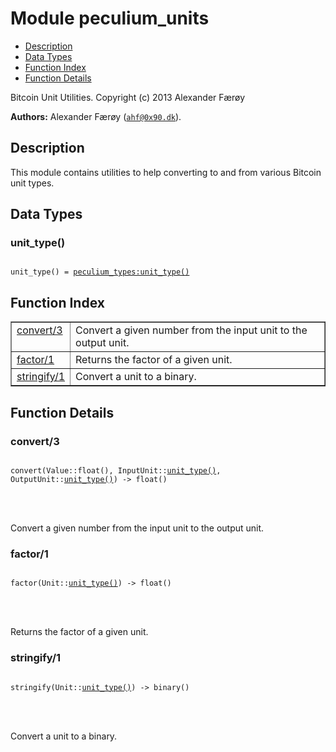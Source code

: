 

# Module peculium_units #
* [Description](#description)
* [Data Types](#types)
* [Function Index](#index)
* [Function Details](#functions)


Bitcoin Unit Utilities.
Copyright (c)  2013 Alexander Færøy

__Authors:__ Alexander Færøy ([`ahf@0x90.dk`](mailto:ahf@0x90.dk)).
<a name="description"></a>

## Description ##
   This module contains utilities to help converting to and from various
Bitcoin unit types.
<a name="types"></a>

## Data Types ##




### <a name="type-unit_type">unit_type()</a> ###



<pre><code>
unit_type() = <a href="peculium_types.md#type-unit_type">peculium_types:unit_type()</a>
</code></pre>


<a name="index"></a>

## Function Index ##


<table width="100%" border="1" cellspacing="0" cellpadding="2" summary="function index"><tr><td valign="top"><a href="#convert-3">convert/3</a></td><td>Convert a given number from the input unit to the output unit.</td></tr><tr><td valign="top"><a href="#factor-1">factor/1</a></td><td>Returns the factor of a given unit.</td></tr><tr><td valign="top"><a href="#stringify-1">stringify/1</a></td><td>Convert a unit to a binary.</td></tr></table>


<a name="functions"></a>

## Function Details ##

<a name="convert-3"></a>

### convert/3 ###


<pre><code>
convert(Value::float(), InputUnit::<a href="#type-unit_type">unit_type()</a>, OutputUnit::<a href="#type-unit_type">unit_type()</a>) -&gt; float()
</code></pre>

<br></br>


Convert a given number from the input unit to the output unit.
<a name="factor-1"></a>

### factor/1 ###


<pre><code>
factor(Unit::<a href="#type-unit_type">unit_type()</a>) -&gt; float()
</code></pre>

<br></br>


Returns the factor of a given unit.
<a name="stringify-1"></a>

### stringify/1 ###


<pre><code>
stringify(Unit::<a href="#type-unit_type">unit_type()</a>) -&gt; binary()
</code></pre>

<br></br>


Convert a unit to a binary.
